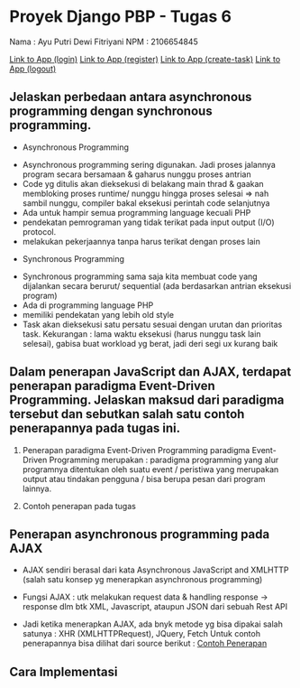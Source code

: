 # Proyek Django PBP - Tugas 6

Nama    : Ayu Putri Dewi Fitriyani
NPM     : 2106654845

[Link to App (login)](https://pbp-todolist-ayu.herokuapp.com/todolist/login/)
[Link to App (register)](https://pbp-todolist-ayu.herokuapp.com/todolist/login/)
[Link to App (create-task)](https://pbp-todolist-ayu.herokuapp.com/todolist/register/create-task/)
[Link to App (logout)](https://pbp-todolist-ayu.herokuapp.com/todolist/logout/)


## Jelaskan perbedaan antara asynchronous programming dengan synchronous programming.

* Asynchronous Programming
- Asynchronous programming sering digunakan. Jadi proses jalannya program secara bersamaan & gaharus nunggu proses antrian
- Code yg ditulis akan dieksekusi di belakang main thrad & gaakan membloking proses runtime/ nunggu hingga proses selesai => nah sambil nunggu, compiler bakal eksekusi perintah code selanjutnya
- Ada untuk hampir semua programming language kecuali PHP
-  pendekatan pemrograman yang tidak terikat pada input output (I/O)  protocol.
- melakukan pekerjaannya tanpa harus terikat dengan proses lain

* Synchronous Programming
- Synchronous programming sama saja kita membuat code yang dijalankan secara berurut/ sequential (ada berdasarkan antrian eksekusi program)
- Ada di programming language PHP
- memiliki pendekatan yang lebih old style
- Task akan dieksekusi satu persatu sesuai dengan urutan dan prioritas task.
Kekurangan : lama waktu eksekusi (harus nunggu task lain selesai), gabisa buat workload yg berat, jadi deri segi ux kurang baik

##  Dalam penerapan JavaScript dan AJAX, terdapat penerapan paradigma Event-Driven Programming. Jelaskan maksud dari paradigma tersebut dan sebutkan salah satu contoh penerapannya pada tugas ini.

1. Penerapan paradigma Event-Driven Programming
 paradigma Event-Driven Programming merupakan : paradigma programming yang alur programnya ditentukan oleh suatu event / peristiwa yang merupakan output atau tindakan pengguna / bisa berupa pesan dari program lainnya.

2. Contoh penerapan pada tugas 


## Penerapan asynchronous programming pada AJAX

* AJAX sendiri berasal dari kata Asynchronous JavaScript and XMLHTTP (salah satu konsep yg menerapkan asynchronous programming)

* Fungsi AJAX : utk melakukan request data & handling response -> response dlm btk XML, Javascript, ataupun JSON dari sebuah Rest API

* Jadi ketika menerapkan AJAX, ada bnyk metode yg bisa dipakai salah satunya : XHR (XMLHTTPRequest), JQuery, Fetch
Untuk contoh penerapannya bisa dilihat dari source berikut : [Contoh Penerapan](https://www.dicoding.com/blog/mengenal-fungsi-asynchronous-request-pada-javascript/)  

## Cara Implementasi
